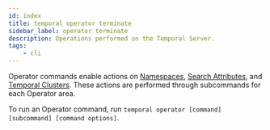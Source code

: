 ```yaml
---
id: index
title: temporal operator terminate
sidebar_label: operator terminate
description: Operations performed on the Temporal Server.
tags:
	- cli
---
```


Operator commands enable actions on [Namespaces](/concepts/what-is-a-namespace), [Search Attributes](/concepts/what-is-a-search-attribute), and [Temporal Clusters](/concepts/what-is-a-temporal-cluster).
These actions are performed through subcommands for each Operator area.

To run an Operator command, run `temporal operator [command] [subcommand] [command options]`.
